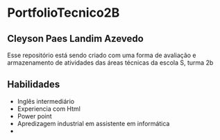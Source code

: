 # PortfolioTecnico2B
## Cleyson Paes Landim Azevedo
Esse repositório está sendo criado com uma forma de avaliação e armazenamento de atividades das áreas técnicas da escola S, turma 2b

## Habilidades
* Inglês intermediário
* Experiencia com Html 
* Power point
* Apredizagem industrial em assistente em informática
* 
